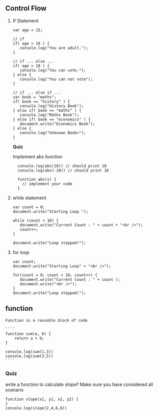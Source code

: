 ## Control Flow

1. If Statement

    ````
    var age = 15;
    
    // if
    if( age > 18 ) {
       console.log("You are adult.");
    }
    
    // if ... else ...
    if( age > 18 ) {
       console.log("You can vote.");
    } else {
       console.log("You can not vote");
    }
    
    // if ... else if ...
    var book = "maths";
    if( book == "history" ) {
       console.log("History Book");
    } else if( book == "maths" ) {
       console.log("Maths Book");
    } else if( book == "economics" ) {
       document.write("Economics Book");
    } else {
       console.log("Unknown Book<");
    } 
    ````
    
    **Quiz**
    
    Implement abs function 
    ````
      console.log(abs(10)) // should print 10
      console.log(abs(-10)) // should print 10
      
      function abs(x) {
        // implement your code
      }
    ````
    
1. while statement
    ````
    var count = 0;
    document.write("Starting Loop ");

    while (count < 10) {
       document.write("Current Count : " + count + "<br />");
       count++;
    }

    document.write("Loop stopped!");
    ````
1. for loop
    ````
    var count;
    document.write("Starting Loop" + "<br />");

    for(count = 0; count < 10; count++) {
       document.write("Current Count : " + count );
       document.write("<br />");
    }         
    document.write("Loop stopped!");
    ````
## function 

    Function is a reusable block of code
    
    ````
    function sum(a, b) {
        return a + b;
    }

    console.log(sum(1,3))
    console.log(sum(3,5))
    ````
### Quiz 
  
  write a function to calculate slope? Make sure you have considered all scenario
  
  ````
  function slope(x1, y1, x2, y2) {
  }
  console.log(slope(2,4,6,8))
  ````

    
